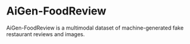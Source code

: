 # AiGen-FoodReview 

AiGen-FoodReview is a multimodal dataset of machine-generated fake restaurant reviews and images.
